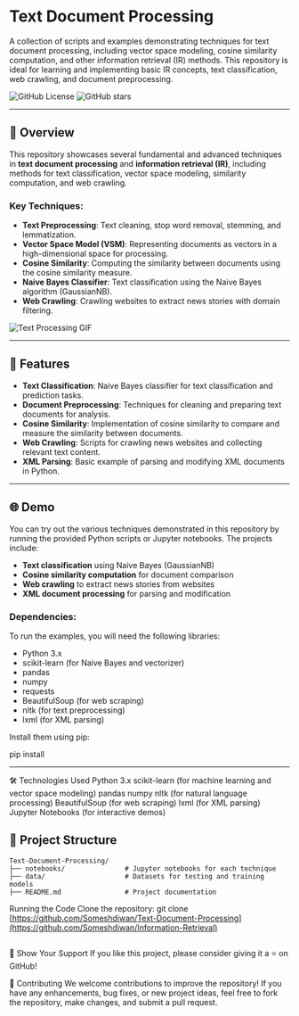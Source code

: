# Text Document Processing

A collection of scripts and examples demonstrating techniques for text document processing, including vector space modeling, cosine similarity computation, and other information retrieval (IR) methods. 
This repository is ideal for learning and implementing basic IR concepts, text classification, web crawling, and document preprocessing.

![GitHub License](https://img.shields.io/github/license/Someshdiwan/Information-Retrieval)
![GitHub stars](https://img.shields.io/github/stars/Someshdiwan/Information-Retrieval)

---

## 🚀 Overview

This repository showcases several fundamental and advanced techniques in **text document processing** and **information retrieval (IR)**, including methods for text classification, vector space modeling, similarity computation, and web crawling.

### Key Techniques:

- **Text Preprocessing**: Text cleaning, stop word removal, stemming, and lemmatization.
- **Vector Space Model (VSM)**: Representing documents as vectors in a high-dimensional space for processing.
- **Cosine Similarity**: Computing the similarity between documents using the cosine similarity measure.
- **Naive Bayes Classifier**: Text classification using the Naive Bayes algorithm (GaussianNB).
- **Web Crawling**: Crawling websites to extract news stories with domain filtering.

![Text Processing GIF]([https://media.giphy.com/media/cuo04RbNbCFjy/giphy-downsized.gif](https://cdn.dribbble.com/users/19894/screenshots/3359384/grammerly-keyboard.gif))

---

## 🔧 Features

- **Text Classification**: Naive Bayes classifier for text classification and prediction tasks.
- **Document Preprocessing**: Techniques for cleaning and preparing text documents for analysis.
- **Cosine Similarity**: Implementation of cosine similarity to compare and measure the similarity between documents.
- **Web Crawling**: Scripts for crawling news websites and collecting relevant text content.
- **XML Parsing**: Basic example of parsing and modifying XML documents in Python.

---

## 🌐 Demo

You can try out the various techniques demonstrated in this repository by running the provided Python scripts or Jupyter notebooks. The projects include:
- **Text classification** using Naive Bayes (GaussianNB)
- **Cosine similarity computation** for document comparison
- **Web crawling** to extract news stories from websites
- **XML document processing** for parsing and modification

### Dependencies:

To run the examples, you will need the following libraries:
- Python 3.x
- scikit-learn (for Naive Bayes and vectorizer)
- pandas
- numpy
- requests
- BeautifulSoup (for web scraping)
- nltk (for text preprocessing)
- lxml (for XML parsing)

Install them using pip:

pip install

---

🛠️ Technologies Used
Python 3.x
scikit-learn (for machine learning and vector space modeling)
pandas
numpy
nltk (for natural language processing)
BeautifulSoup (for web scraping)
lxml (for XML parsing)
Jupyter Notebooks (for interactive demos)

## 📂 Project Structure

```plaintext
Text-Document-Processing/
├── notebooks/               # Jupyter notebooks for each technique
├── data/                    # Datasets for testing and training models
├── README.md                # Project documentation
```
Running the Code
Clone the repository: 
git clone [https://github.com/Someshdiwan/Text-Document-Processing](https://github.com/Someshdiwan/Information-Retrieval)

```
```
🌟 Show Your Support
If you like this project, please consider giving it a ⭐ on GitHub!

🤝 Contributing
We welcome contributions to improve the repository! If you have any enhancements, bug fixes, or new project ideas, feel free to fork the repository, make changes, and submit a pull request.
```
